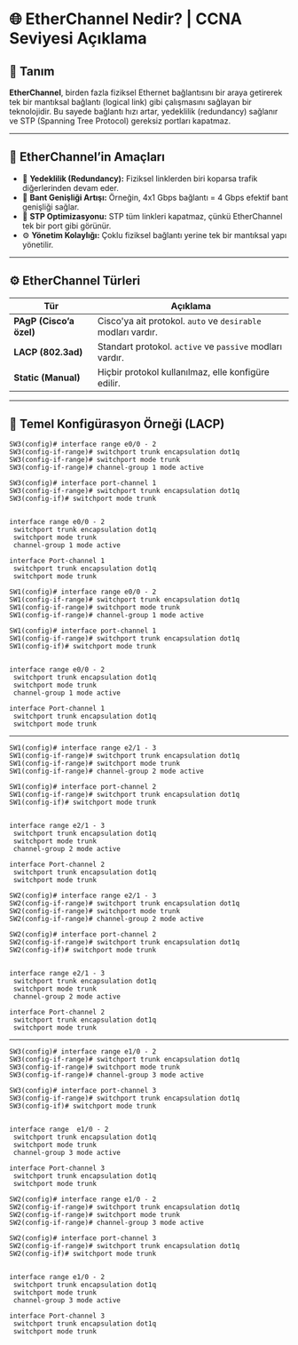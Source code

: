 # 🌐 EtherChannel Nedir? | CCNA Seviyesi Açıklama

## 📌 Tanım

**EtherChannel**, birden fazla fiziksel Ethernet bağlantısını bir araya getirerek tek bir mantıksal bağlantı (logical link) gibi çalışmasını sağlayan bir teknolojidir. Bu sayede bağlantı hızı artar, yedeklilik (redundancy) sağlanır ve STP (Spanning Tree Protocol) gereksiz portları kapatmaz.

---

## 🎯 EtherChannel’in Amaçları

- 🔄 **Yedeklilik (Redundancy):** Fiziksel linklerden biri koparsa trafik diğerlerinden devam eder.
- 🚀 **Bant Genişliği Artışı:** Örneğin, 4x1 Gbps bağlantı = 4 Gbps efektif bant genişliği sağlar.
- 🧠 **STP Optimizasyonu:** STP tüm linkleri kapatmaz, çünkü EtherChannel tek bir port gibi görünür.
- ⚙️ **Yönetim Kolaylığı:** Çoklu fiziksel bağlantı yerine tek bir mantıksal yapı yönetilir.

---

## ⚙️ EtherChannel Türleri

| Tür | Açıklama |
|-----|----------|
| **PAgP (Cisco’a özel)** | Cisco'ya ait protokol. `auto` ve `desirable` modları vardır. |
| **LACP (802.3ad)** | Standart protokol. `active` ve `passive` modları vardır. |
| **Static (Manual)** | Hiçbir protokol kullanılmaz, elle konfigüre edilir. |

---

## 🔧 Temel Konfigürasyon Örneği (LACP)

```
SW3(config)# interface range e0/0 - 2
SW3(config-if-range)# switchport trunk encapsulation dot1q
SW3(config-if-range)# switchport mode trunk
SW3(config-if-range)# channel-group 1 mode active

SW3(config)# interface port-channel 1
SW3(config-if-range)# switchport trunk encapsulation dot1q
SW3(config-if)# switchport mode trunk


interface range e0/0 - 2
 switchport trunk encapsulation dot1q
 switchport mode trunk
 channel-group 1 mode active

interface Port-channel 1
 switchport trunk encapsulation dot1q
 switchport mode trunk

```


```
SW1(config)# interface range e0/0 - 2
SW1(config-if-range)# switchport trunk encapsulation dot1q
SW1(config-if-range)# switchport mode trunk
SW1(config-if-range)# channel-group 1 mode active

SW1(config)# interface port-channel 1
SW1(config-if-range)# switchport trunk encapsulation dot1q
SW1(config-if)# switchport mode trunk


interface range e0/0 - 2
 switchport trunk encapsulation dot1q
 switchport mode trunk
 channel-group 1 mode active

interface Port-channel 1
 switchport trunk encapsulation dot1q
 switchport mode trunk

```
---

```
SW1(config)# interface range e2/1 - 3
SW1(config-if-range)# switchport trunk encapsulation dot1q
SW1(config-if-range)# switchport mode trunk
SW1(config-if-range)# channel-group 2 mode active

SW1(config)# interface port-channel 2
SW1(config-if-range)# switchport trunk encapsulation dot1q
SW1(config-if)# switchport mode trunk


interface range e2/1 - 3
 switchport trunk encapsulation dot1q
 switchport mode trunk
 channel-group 2 mode active

interface Port-channel 2
 switchport trunk encapsulation dot1q
 switchport mode trunk

```

```
SW2(config)# interface range e2/1 - 3
SW2(config-if-range)# switchport trunk encapsulation dot1q
SW2(config-if-range)# switchport mode trunk
SW2(config-if-range)# channel-group 2 mode active

SW2(config)# interface port-channel 2
SW2(config-if-range)# switchport trunk encapsulation dot1q
SW2(config-if)# switchport mode trunk


interface range e2/1 - 3
 switchport trunk encapsulation dot1q
 switchport mode trunk
 channel-group 2 mode active

interface Port-channel 2
 switchport trunk encapsulation dot1q
 switchport mode trunk

```
---

```
SW3(config)# interface range e1/0 - 2
SW3(config-if-range)# switchport trunk encapsulation dot1q
SW3(config-if-range)# switchport mode trunk
SW3(config-if-range)# channel-group 3 mode active

SW3(config)# interface port-channel 3
SW3(config-if-range)# switchport trunk encapsulation dot1q
SW3(config-if)# switchport mode trunk


interface range  e1/0 - 2
 switchport trunk encapsulation dot1q
 switchport mode trunk
 channel-group 3 mode active

interface Port-channel 3
 switchport trunk encapsulation dot1q
 switchport mode trunk

```

```
SW2(config)# interface range e1/0 - 2
SW2(config-if-range)# switchport trunk encapsulation dot1q
SW2(config-if-range)# switchport mode trunk
SW2(config-if-range)# channel-group 3 mode active

SW2(config)# interface port-channel 3
SW2(config-if-range)# switchport trunk encapsulation dot1q
SW2(config-if)# switchport mode trunk


interface range e1/0 - 2
 switchport trunk encapsulation dot1q
 switchport mode trunk
 channel-group 3 mode active

interface Port-channel 3
 switchport trunk encapsulation dot1q
 switchport mode trunk
```



